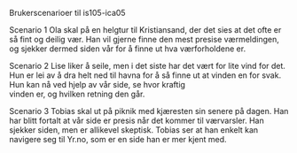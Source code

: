 Brukerscenarioer til is105-ica05

Scenario 1
Ola skal på en helgtur til Kristiansand, der det sies at det ofte er så fint
og deilig vær. Han vil gjerne finne den mest presise værmeldingen, og sjekker dermed
siden vår for å finne ut hva værforholdene er.

Scenario 2
Lise liker å seile, men i det siste har det vært for lite vind for det. Hun er lei av å dra helt ned til
havna for å så finne ut at vinden en for svak. Hun kan nå ved hjelp av vår side, se hvor kraftig  
vinden er, og hvilken retning den går.

Scenario 3
Tobias skal ut på piknik med kjæresten sin senere på dagen. Han har blitt fortalt at vår side
er presis når det kommer til værvarsler. Han sjekker siden, men er allikevel skeptisk. Tobias ser
at han enkelt kan navigere seg til Yr.no, som er en side han er mer kjent med. 
